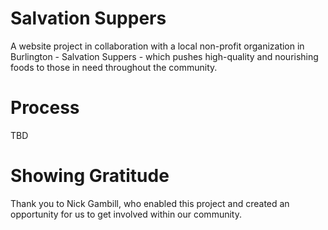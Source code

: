 # Salvation Suppers
A website project in collaboration with a local non-profit organization in Burlington - Salvation Suppers - which pushes high-quality and nourishing foods to those in need throughout the community. 

# Process
TBD




# Showing Gratitude
Thank you to Nick Gambill, who enabled this project and created an opportunity for us to get involved within our community.
